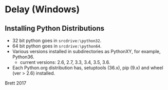 # Delay (Windows)

## Installing Python Distributions

* 32 bit python goes in `srcdrive:\python32`.
* 64 bit python goes in `srcdrive:\python64`.
* Various versions installed in subdirectories as PythonXY, for example, Python36.
  * current versions: 2.6, 2.7, 3.3, 3.4, 3.5, 3.6.
* Each Python.org distribution has, setuptools (36.x), pip (9.x) and wheel (ver > 2.6) installed.

Brett 2017
